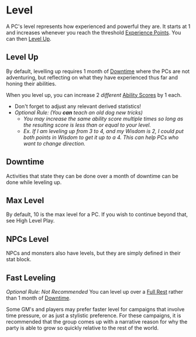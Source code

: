 # Level
A PC's level represents how experienced and powerful they are. It starts at 1 and increases whenever you reach the threshold [Experience Points](Experience%20Points.md). You can then [Level Up](Level.md#Level%20Up).
## Level Up
By default, levelling up requires 1 month of [Downtime](Level.md#Downtime) where the PCs are not adventuring, but reflecting on what they have experienced thus far and honing their abilities.

When you level up, you can increase 2 *different* [Ability Scores](../Chosen%20Statistics/Ability%20Scores.md) by 1 each.
- Don't forget to adjust any relevant derived statistics!
- *Optional Rule: (You **can** teach an old dog new tricks)*
	- *You may increase the same ability score multiple times so long as the resulting score is less than or equal to your level.*
	- *Ex. If I am leveling up from 3 to 4, and my Wisdom is 2, I could put both points in Wisdom to get it up to a 4. This can help PCs who want to change direction.*
## Downtime
Activities that state they can be done over a month of downtime can be done while leveling up. 
## Max Level
By default, 10 is the max level for a PC. If you wish to continue beyond that, see High Level Play.
## NPCs Level
NPCs and monsters also have levels, but they are simply defined in their stat block.
## Fast Leveling
*Optional Rule: Not Recommended*
You can level up over a [Full Rest](../../Game%20Procedures/Resting.md#Full%20Rest) rather than 1 month of [Downtime](Level.md#Downtime).

Some GM's and players may prefer faster level for campaigns that involve time pressure, or as just a stylistic preference. For these campaigns, it is recommended that the group comes up with a narrative reason for why the party is able to grow so quickly relative to the rest of the world.